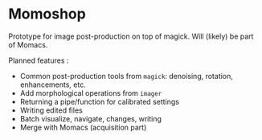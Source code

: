 # Momoshop
Prototype for image post-production on top of magick. Will (likely) be part of Momacs.

Planned features :

 - Common post-production tools from `magick`: denoising, rotation, enhancements, etc.
 - Add morphological operations from `imager`
 - Returning a  pipe/function for calibrated settings
 - Writing edited files
 - Batch visualize, navigate, changes, writing
 - Merge with Momacs (acquisition part)
 
